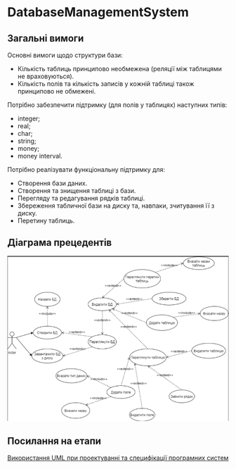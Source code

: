 # DatabaseManagementSystem

## Загальні вимоги
Основні вимоги щодо структури бази:
* Кількість таблиць принципово необмежена (реляції між таблицями не враховуються).
* Кількість полів та кількість записів у кожній таблиці також принципово не обмежені.

Потрібно забезпечити підтримку (для полів у таблицях) наступних типів:
* integer;
* real;
* char;
* string;
* money;
* money interval.

Потрібно реалізувати функціональну підтримку для:
* Створення бази даних.
* Створення та знищення таблиці з бази.
* Перегляду та редагування рядків таблиці.
* Збереження табличної бази на диску та, навпаки, зчитування її з диску.
* Перетину таблиць.


## Діаграма прецедентів
![Alt text](img/UseCase0.png?raw=true)

## Посилання на етапи
[Використання UML при проектуванні та специфікації програмних систем](docs/README1.md)
